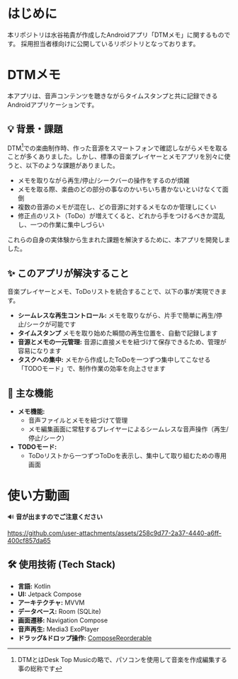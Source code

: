 # はじめに
本リポジトリは水谷祐貴が作成したAndroidアプリ「DTMメモ」に関するものです。
採用担当者様向けに公開しているリポジトリとなっております。

# DTMメモ
本アプリは、音声コンテンツを聴きながらタイムスタンプと共に記録できるAndroidアプリケーションです。


## 💡 背景・課題
DTM[^1]での楽曲制作時、作った音源をスマートフォンで確認しながらメモを取ることが多くありました。しかし、標準の音楽プレイヤーとメモアプリを別々に使うと、以下のような課題がありました。

-   メモを取りながら再生/停止/シークバーの操作をするのが煩雑
-   メモを取る際、楽曲のどの部分の事なのかいちいち書かないといけなくて面倒
-   複数の音源のメモが混在し、どの音源に対するメモなのか管理しにくい
-   修正点のリスト（ToDo）が増えてくると、どれから手をつけるべきか混乱し、一つの作業に集中しづらい

これらの自身の実体験から生まれた課題を解決するために、本アプリを開発しました。

[^1]:DTMとはDesk Top Musicの略で、パソコンを使用して音楽を作成編集する事の総称です

## ✨ このアプリが解決すること
音楽プレイヤーとメモ、ToDoリストを統合することで、以下の事が実現できます。

-   **シームレスな再生コントロール:** メモを取りながら、片手で簡単に再生/停止/シークが可能です
-   **タイムスタンプ**  メモを取り始めた瞬間の再生位置を、自動で記録します
-   **音源とメモの一元管理:** 音源に直接メモを紐づけて保存できるため、管理が容易になります
-   **タスクへの集中:** メモから作成したToDoを一つずつ集中してこなせる「TODOモード」で、制作作業の効率を向上させます

## 🚀 主な機能
-   **メモ機能:**
    -   音声ファイルとメモを紐づけて管理
    -   メモ編集画面に常駐するプレイヤーによるシームレスな音声操作（再生/停止/シーク）
-   **TODOモード:**
    -   ToDoリストから一つずつToDoを表示し、集中して取り組むための専用画面
 
# 使い方動画
🔊 **音が出ますのでご注意ください**

https://github.com/user-attachments/assets/258c9d77-2a37-4440-a6ff-400cf857da65

## 🛠️ 使用技術 (Tech Stack)

- **言語:** Kotlin
- **UI:** Jetpack Compose
- **アーキテクチャ:** MVVM
- **データベース:** Room (SQLite)
- **画面遷移:** Navigation Compose
- **音声再生:** Media3 ExoPlayer
- **ドラッグ&ドロップ操作:** [ComposeReorderable](https://github.com/aclassen/ComposeReorderable)
